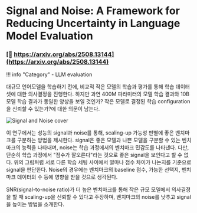 # Signal and Noise: A Framework for Reducing Uncertainty in Language Model Evaluation

### [:page_facing_up: https://arxiv.org/abs/2508.13144](https://arxiv.org/abs/2508.13144)

!!! info "Category"
    - LLM evaluation


대규모 언어모델을 학습하기 전에, 비교적 작은 모델의 학습과 평가를 통해 학습 데이터셋에 대한 의사결정을 진행한다. 
하지만 과연 400M 파라미터의 모델 학습 결과와 10B 모델 학습 결과가 동일한 양상을 보일 것인가? 작은 모델로 결정된 학습 configuration을 신뢰할 수 있는가?에 대한 의문이 남는다. 

<img class="thumb off-glb" src="../imgs/fig1.png" alt="Signal and Noise cover" loading="lazy" />

이 연구에서는 성능의 signal과 noise를 통해, scaling-up 가능성 판별에 좋은 벤치마크를 구분하는 방법을 제시한다. signal은 좋은 모델과 나쁜 모델을 구분할 수 있는 벤치마크의 능력을 나타내며, noise는 학습 과정에서의 벤치마크 민감도를 나타낸다.
다만, 단순히 학습 과정에서 "점수가 잘오른다"라는 것으로 좋은 signal을 보인다고 할 수 없다. 위의 그림처럼 서로 다른 학습 세팅 사이에서 얼마나 점수 차이가 나는지를 기준으로 signal을 판단한다. Noise의 경우에는 벤치마크의 baseline 점수, 가능한 선택지, 벤치마크 데이터의 수 등에 영향을 받을 것으로 생각된다. 

SNR(signal-to-noise ratio)가 더 높은 벤치마크를 통해 작은 규모 모델에서 의사결정을 할 때 scaling-up을 신뢰할 수 있다고 주장하며, 벤치마크의 noise를 낮추고 signal을 높이는 방법을 소개한다. 
